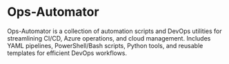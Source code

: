 # Ops-Automator
Ops-Automator is a collection of automation scripts and DevOps utilities for streamlining CI/CD, Azure operations, and cloud management. Includes YAML pipelines, PowerShell/Bash scripts, Python tools, and reusable templates for efficient DevOps workflows.
